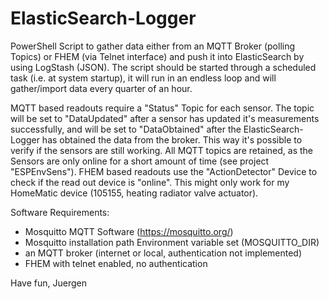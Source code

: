 # ElasticSearch-Logger
PowerShell Script to gather data either from an MQTT Broker (polling Topics) or FHEM (via Telnet interface) and push it into ElasticSearch by using LogStash (JSON).
The script should be started through a scheduled task (i.e. at system startup), it will run in an endless loop and will gather/import data every quarter of an hour.

MQTT based readouts require a "Status" Topic for each sensor. The topic will be set to "DataUpdated" after a sensor has updated it's measurements successfully, and will be set to "DataObtained" after the ElasticSearch-Logger has obtained the data from the broker.
This way it's possible to verify if the sensors are still working. All MQTT topics are retained, as the Sensors are only online for a short amount of time (see project "ESPEnvSens").
FHEM based readouts use the "ActionDetector" Device to check if the read out device is "online". This might only work for my HomeMatic device (105155, heating radiator valve actuator).

Software Requirements:
* Mosquitto MQTT Software (https://mosquitto.org/)
* Mosquitto installation path Environment variable set (MOSQUITTO_DIR)
* an MQTT broker (internet or local, authentication not implemented)
* FHEM with telnet enabled, no authentication

Have fun,
Juergen
